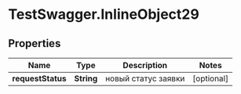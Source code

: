 # TestSwagger.InlineObject29

## Properties

Name | Type | Description | Notes
------------ | ------------- | ------------- | -------------
**requestStatus** | **String** | новый статус заявки | [optional] 


